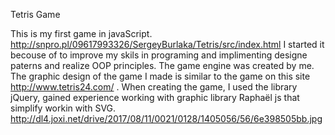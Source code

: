 Tetris Game

This is my first game in javaScript. http://snpro.pl/09617993326/SergeyBurlaka/Tetris/src/index.html I started it becouse of to improve my skils in programing and implimenting designe paterns and realize OOP principles. 
The game engine was created by me. The graphic design of the game I made is similar to the game on this site http://www.tetris24.com/ . When creating the game, I used the library jQuery, gained experience working with graphic library Raphaël js that simplify workin with SVG.
http://dl4.joxi.net/drive/2017/08/11/0021/0128/1405056/56/6e398505bb.jpg
